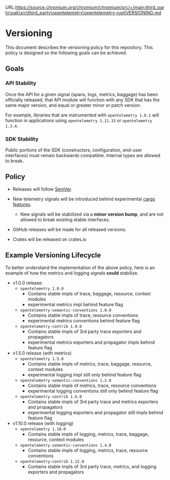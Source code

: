 URL:https://source.chromium.org/chromium/chromium/src/+/main:third_party\oak\src\third_party\opentelemetry\opentelemetry-rust\VERSIONING.md
# Versioning

This document describes the versioning policy for this repository. This policy
is designed so the following goals can be achieved.

## Goals

### API Stability

Once the API for a given signal (spans, logs, metrics, baggage) has been
officially released, that API module will function with any SDK that has the
same major version, and equal or greater minor or patch version.

For example, libraries that are instrumented with `opentelemetry 1.0.1` will
function in applications using `opentelemetry 1.11.33` or `opentelemetry
1.3.4`.

### SDK Stability

Public portions of the SDK (constructors, configuration, end-user interfaces)
must remain backwards compatible. Internal types are allowed to break.

## Policy

* Releases will follow [SemVer](https://semver.org/).
* New telemetry signals will be introduced behind experimental 
  [cargo features](https://doc.rust-lang.org/cargo/reference/features.html).

  * New signals will be stabilized via a **minor version bump**, and are not
    allowed to break existing stable interfaces.

* GitHub releases will be made for all released versions.
* Crates will be released on crates.io

## Example Versioning Lifecycle

To better understand the implementation of the above policy, here is an example
of how the metrics and logging signals **could** stabilize.

- v1.0.0 release:
   - `opentelemetry 1.0.0`
     - Contains stable impls of trace, baggage, resource, context modules
     - experimental metrics impl behind feature flag
   - `opentelemetry-semantic-conventions 1.0.0`
     - Contains stable impls of trace, resource conventions
     - experimental metrics conventions behind feature flag
   - `opentelemetry-contrib 1.0.0`
     - Contains stable impls of 3rd party trace exporters and propagators
     - experimental metrics exporters and propagator impls behind feature flag
- v1.5.0 release (with metrics)
   - `opentelemetry 1.5.0`
     - Contains stable impls of metrics, trace, baggage, resource, context modules
     - experimental logging impl still only behind feature flag
   - `opentelemetry-semantic-conventions 1.2.0`
     - Contains stable impls of metrics, trace, resource conventions
     - experimental logging conventions still only behind feature flag
   - `opentelemetry-contrib 1.6.0`
     - Contains stable impls of 3rd party trace and metrics exporters and propagators
     - experimental logging exporters and propagator still impls behind feature flag
- v1.10.0 release (with logging)
   - `opentelemetry 1.10.0`
     - Contains stable impls of logging, metrics, trace, baggage, resource, context modules
   - `opentelemetry-semantic-conventions 1.4.0`
     - Contains stable impls of logging, metrics, trace, resource conventions
   - `opentelemetry-contrib 1.12.0`
     - Contains stable impls of 3rd party trace, metrics, and logging exporters and propagators
